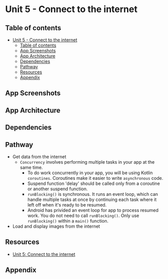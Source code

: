 <!-- omit in toc -->

# Unit 5 - Connect to the internet

<!-- omit in toc -->

## Table of contents

- [Unit 5 - Connect to the internet](#unit-5---connect-to-the-internet)
  - [Table of contents](#table-of-contents)
  - [App Screenshots](#app-screenshots)
  - [App Architecture](#app-architecture)
  - [Dependencies](#dependencies)
  - [Pathway](#pathway)
  - [Resources](#resources)
  - [Appendix](#appendix)

## App Screenshots

## App Architecture

## Dependencies

## Pathway

- Get data from the internet
  - `Concurrency` involves performing multiple tasks in your app at the same
    time.
    - To do work concurrently in your app, you will be using Kotlin
      `coroutines`. Coroutines make it easier to write `asynchronous` code.
    - Suspend function 'delay' should be called only from a coroutine or another
      suspend function.
    - `runBlocking()` is synchronous. It runs an event loop, which can handle
      multiple tasks at once by continuing each task where it left off when it's
      ready to be resumed.
    - Android has privided an event loop for app to process resumed work. You do
      not need to call `runBlocking()`. Only use `runBlocking()` within a
      `main()` function.
- Load and display images from the internet

## Resources

- [Unit 5: Connect to the internet](https://developer.android.com/courses/android-basics-compose/unit-5)

## Appendix
